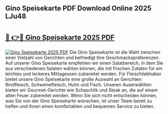 ## Gino Speisekarte PDF Download Online 2025 LJu48

# <h2><a href="http://gcbtrq.nevu.top/?p=Gino+Speisekarte">🔗 👉🔴 Gino Speisekarte 2025 PDF</a></h2>

[![Gino Speisekarte 2025 PDF](https://i.imgur.com/dBaPXMq.png)](http://gcbtrq.nevu.top/?p=Gino+Speisekarte)
Die Gino Speisekarte ist die Wahl zwischen einer Vielzahl von Gerichten und befriedigt Ihre Geschmackspräferenzen. Auf unserer Gino Speisekarte empfehlen wir einen Salatbereich, in dem Sie aus verschiedenen Salaten wählen können, die mit frischen Zutaten für ein leichtes und leckeres Mittagessen zubereitet werden. Für Fleischliebhaber bietet unsere Gino Speisekarte eine große Auswahl an Gerichten: Rindfleisch, Schweinefleisch, Huhn und Fisch. Unseren Auserwählten bieten wir Gourmet-Gerichte wie Schaschlik und Steak an, die auf einem alten Feuer zubereitet werden. Wenn Sie sich nicht entscheiden können, was Sie von der Gino Speisekarte wünschen, ist unser Team bereit zu helfen und Ihnen einen komfortablen und bequemen Service zu bieten.
